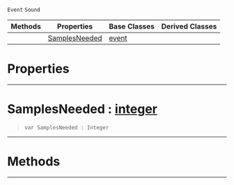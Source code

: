  `Event` `Sound`



|Methods|Properties|Base Classes|Derived Classes|
|---|---|---|---|
| |[ SamplesNeeded](https://github.com/zeroengineteam/ZeroDocs/code_reference/class_reference/customaudionodeevent.markdown#samplesneeded-zero-engin)|[event](https://github.com/zeroengineteam/ZeroDocs/code_reference/class_reference/event.markdown)| |


 #  Properties


---  
 #  SamplesNeeded : [integer](https://github.com/zeroengineteam/ZeroDocs/code_reference/zilch_base_types/integer.markdown)

> 
> ``` lang=cpp, name=Zilch
> var SamplesNeeded : Integer


---  
 #  Methods


---  
 

 